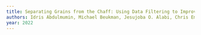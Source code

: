 ```yaml
---
title: Separating Grains from the Chaff: Using Data Filtering to Improve Multilingual Translation for Low-Resourced African Languages
authors: Idris Abdulmumin, Michael Beukman, Jesujoba O. Alabi, Chris Emezue, Everlyn Asiko, Tosin Adewumi, Shamsuddeen Hassan Muhammad, Mofetoluwa Adeyemi, Oreen Yousuf, Sahib Singh, Tajuddeen Rabiu Gwadabe
year: 2022
---
```


